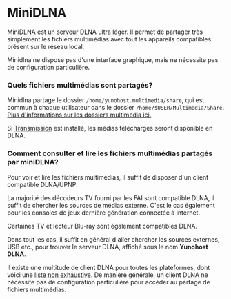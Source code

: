 # MiniDLNA

MiniDLNA est un serveur [DLNA](https://fr.wikipedia.org/wiki/Digital_Living_Network_Alliance) ultra léger.
Il permet de partager très simplement les fichiers multimédias avec tout les appareils compatibles présent sur le réseau local.

Minidlna ne dispose pas d'une interface graphique, mais ne nécessite pas de configuration particulière.

### Quels fichiers multimédias sont partagés?
Minidlna partage le dossier `/home/yunohost.multimedia/share`, qui est commun à chaque utilisateur dans le dossier `/home/$USER/Multimedia/Share`.
[Plus d'informations sur les dossiers multimedia ici.](https://github.com/YunoHost-Apps/yunohost.multimedia)

Si [Transmission](https://github.com/YunoHost-Apps/transmission_ynh) est installé, les médias téléchargés seront disponible en DLNA.

### Comment consulter et lire les fichiers multimédias partagés par miniDLNA?
Pour voir et lire les fichiers multimédias, il suffit de disposer d'un client compatible DLNA/UPNP.

La majorité des décodeurs TV fourni par les FAI sont compatible DLNA, il suffit de chercher les sources de médias externe.
C'est le cas également pour les consoles de jeux dernière génération connectée à internet.

Certaines TV et lecteur Blu-ray sont également compatibles DLNA.

Dans tout les cas, il suffit en général d'aller chercher les sources externes, USB etc., pour trouver le serveur DLNA, affiché sous le nom **Yunohost DLNA**.

Il existe une multitude de client DLNA pour toutes les plateformes, dont voici une [liste non exhaustive](https://en.wikipedia.org/wiki/List_of_UPnP_AV_media_servers_and_clients#UPnP_AV_clients).
De manière générale, un client DLNA ne nécessite pas de configuration particulière pour accéder au partage de fichiers multimédias.
